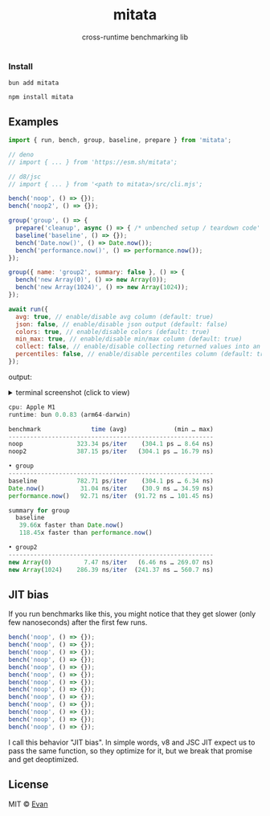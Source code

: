<h1 align=center>mitata</h1>
<div align=center>cross-runtime benchmarking lib</div>

<br />

### Install
`bun add mitata`

`npm install mitata`

## Examples
```js
import { run, bench, group, baseline, prepare } from 'mitata';

// deno
// import { ... } from 'https://esm.sh/mitata';

// d8/jsc
// import { ... } from '<path to mitata>/src/cli.mjs';

bench('noop', () => {});
bench('noop2', () => {});

group('group', () => {
  prepare('cleanup', async () => { /* unbenched setup / teardown code' */ })
  baseline('baseline', () => {});
  bench('Date.now()', () => Date.now());
  bench('performance.now()', () => performance.now());
});

group({ name: 'group2', summary: false }, () => {
  bench('new Array(0)', () => new Array(0));
  bench('new Array(1024)', () => new Array(1024));
});

await run({
  avg: true, // enable/disable avg column (default: true)
  json: false, // enable/disable json output (default: false)
  colors: true, // enable/disable colors (default: true)
  min_max: true, // enable/disable min/max column (default: true)
  collect: false, // enable/disable collecting returned values into an array during the benchmark (default: false)
  percentiles: false, // enable/disable percentiles column (default: true)
});
```
output:

<details>
  <summary>terminal screenshot (click to view)</summary>

  ![preview.png](https://cdn.discordapp.com/attachments/982583748811980830/982583770618142770/unknown.png)
</details>

```js
cpu: Apple M1
runtime: bun 0.0.83 (arm64-darwin)

benchmark              time (avg)             (min … max)
---------------------------------------------------------
noop               323.34 ps/iter    (304.1 ps … 8.64 ns)
noop2              387.15 ps/iter   (304.1 ps … 16.79 ns)

• group
---------------------------------------------------------
baseline           782.71 ps/iter    (304.1 ps … 6.34 ns)
Date.now()          31.04 ns/iter    (30.9 ns … 34.59 ns)
performance.now()   92.71 ns/iter  (91.72 ns … 101.45 ns)

summary for group
  baseline
   39.66x faster than Date.now()
   118.45x faster than performance.now()

• group2
---------------------------------------------------------
new Array(0)         7.47 ns/iter   (6.46 ns … 269.07 ns)
new Array(1024)    286.39 ns/iter  (241.37 ns … 560.7 ns)
```


## JIT bias
If you run benchmarks like this, you might notice that they get slower (only few nanoseconds) after the first few runs.

```js
bench('noop', () => {});
bench('noop', () => {});
bench('noop', () => {});
bench('noop', () => {});
bench('noop', () => {});
bench('noop', () => {});
bench('noop', () => {});
bench('noop', () => {});
bench('noop', () => {});
bench('noop', () => {});
bench('noop', () => {});
bench('noop', () => {});
bench('noop', () => {});
```

I call this behavior "JIT bias". In simple words, v8 and JSC JIT expect us to pass the same function, so they optimize for it, but we break that promise and get deoptimized.

## License

MIT © [Evan](https://github.com/evanwashere)